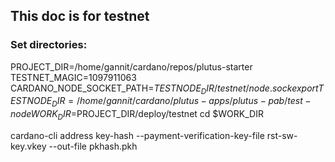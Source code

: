 ## This doc is for testnet 

### Set directories:
PROJECT_DIR=/home/gannit/cardano/repos/plutus-starter
TESTNET_MAGIC=1097911063
CARDANO_NODE_SOCKET_PATH=$TESTNODE_DIR/testnet/node.sock
export TESTNODE_DIR=/home/gannit/cardano/plutus-apps/plutus-pab/test-node
WORK_DIR=$PROJECT_DIR/deploy/testnet
cd $WORK_DIR

cardano-cli address key-hash --payment-verification-key-file rst-sw-key.vkey --out-file pkhash.pkh
